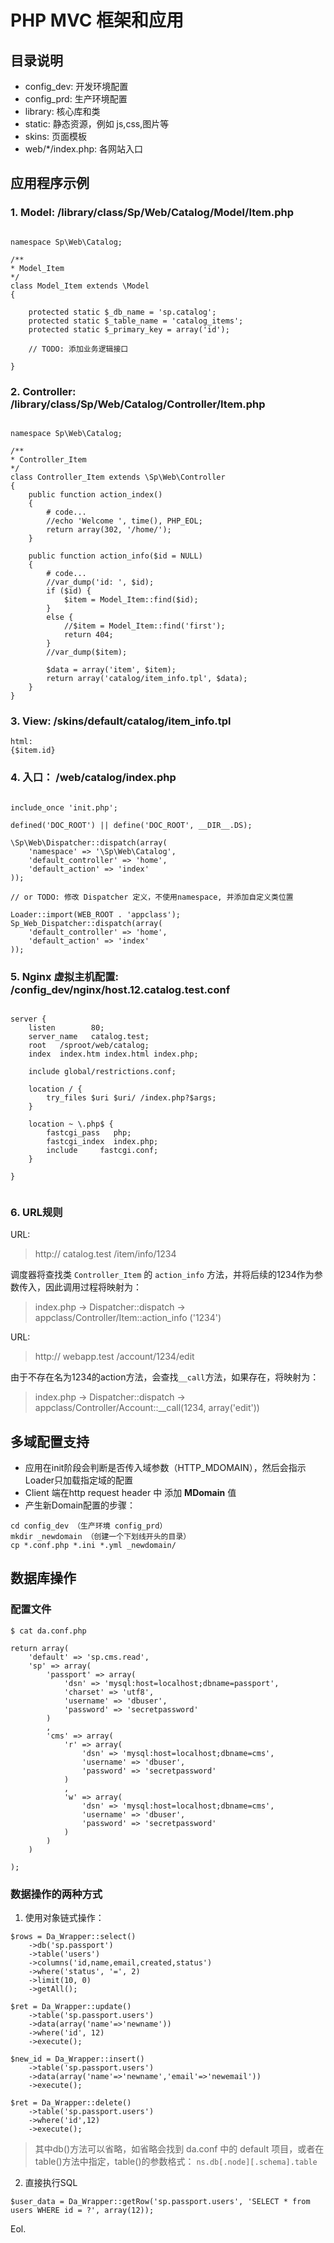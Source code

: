 # PHP MVC 框架和应用

## 目录说明

* config_dev: 开发环境配置
* config_prd: 生产环境配置
* library: 核心库和类
* static: 静态资源，例如 js,css,图片等
* skins: 页面模板
* web/*/index.php: 各网站入口

## 应用程序示例

### 1. Model: /library/class/Sp/Web/Catalog/Model/Item.php
~~~

namespace Sp\Web\Catalog;

/**
* Model_Item
*/
class Model_Item extends \Model
{
	
	protected static $_db_name = 'sp.catalog';
	protected static $_table_name = 'catalog_items';
	protected static $_primary_key = array('id');
	
	// TODO: 添加业务逻辑接口
	
}

~~~

### 2. Controller: /library/class/Sp/Web/Catalog/Controller/Item.php
~~~

namespace Sp\Web\Catalog;

/**
* Controller_Item
*/
class Controller_Item extends \Sp\Web\Controller
{
	public function action_index()
	{
		# code...
		//echo 'Welcome ', time(), PHP_EOL;
		return array(302, '/home/');
	}
	
	public function action_info($id = NULL)
	{
		# code...
		//var_dump('id: ', $id);
		if ($id) {
			$item = Model_Item::find($id);
		}
		else {
			//$item = Model_Item::find('first');
			return 404;
		}
		//var_dump($item);
		
		$data = array('item', $item);
		return array('catalog/item_info.tpl', $data);
	}
}

~~~

### 3. View: /skins/default/catalog/item_info.tpl
~~~
html:
{$item.id}
~~~


### 4. 入口： /web/catalog/index.php
~~~

include_once 'init.php';

defined('DOC_ROOT') || define('DOC_ROOT', __DIR__.DS);

\Sp\Web\Dispatcher::dispatch(array(
	'namespace' => '\Sp\Web\Catalog',
	'default_controller' => 'home',
	'default_action' => 'index'
));

// or TODO: 修改 Dispatcher 定义，不使用namespace, 并添加自定义类位置

Loader::import(WEB_ROOT . 'appclass');
Sp_Web_Dispatcher::dispatch(array(
	'default_controller' => 'home',
	'default_action' => 'index'
));

~~~

### 5. Nginx 虚拟主机配置: /config_dev/nginx/host.12.catalog.test.conf
~~~

server {
	listen		  80;
	server_name	  catalog.test;
	root   /sproot/web/catalog;
	index  index.htm index.html index.php;

	include global/restrictions.conf;

	location / {
		try_files $uri $uri/ /index.php?$args;
	}

	location ~ \.php$ {
		fastcgi_pass   php;
		fastcgi_index  index.php;
		include		fastcgi.conf;
	}

}


~~~

### 6. URL规则

URL: 

> http:// catalog.test /item/info/1234

调度器将查找类 `Controller_Item` 的 `action_info` 方法，并将后续的1234作为参数传入，因此调用过程将映射为：

> index.php -> Dispatcher::dispatch -> appclass/Controller/Item::action_info ('1234')


URL:

> http:// webapp.test /account/1234/edit

由于不存在名为1234的action方法，会查找`__call`方法，如果存在，将映射为：

> index.php -> Dispatcher::dispatch -> appclass/Controller/Account::__call(1234, array('edit'))




## 多域配置支持
* 应用在init阶段会判断是否传入域参数（HTTP_MDOMAIN），然后会指示Loader只加载指定域的配置
* Client 端在http request header 中 添加 **MDomain** 值
* 产生新Domain配置的步骤：

~~~
cd config_dev （生产环境 config_prd）
mkdir _newdomain （创建一个下划线开头的目录）
cp *.conf.php *.ini *.yml _newdomain/
~~~


## 数据库操作
### 配置文件

	$ cat da.conf.php

~~~
return array(
	'default' => 'sp.cms.read',
	'sp' => array(
		'passport' => array(
			'dsn' => 'mysql:host=localhost;dbname=passport',
			'charset' => 'utf8',
			'username' => 'dbuser',
			'password' => 'secretpassword'
		)
		,
		'cms' => array(
			'r' => array(
				'dsn' => 'mysql:host=localhost;dbname=cms',
				'username' => 'dbuser',
				'password' => 'secretpassword'
			)
			,
			'w' => array(
				'dsn' => 'mysql:host=localhost;dbname=cms',
				'username' => 'dbuser',
				'password' => 'secretpassword'
			)
		)
	)
	
);
~~~
### 数据操作的两种方式

1. 使用对象链式操作：

~~~
$rows = Da_Wrapper::select()
	->db('sp.passport')
	->table('users')
	->columns('id,name,email,created,status')
	->where('status', '=', 2)
	->limit(10, 0)
	->getAll();

$ret = Da_Wrapper::update()
	->table('sp.passport.users')
	->data(array('name'=>'newname'))
	->where('id', 12)
	->execute();

$new_id = Da_Wrapper::insert()
	->table('sp.passport.users')
	->data(array('name'=>'newname','email'=>'newemail'))
	->execute();

$ret = Da_Wrapper::delete()
	->table('sp.passport.users')
	->where('id',12)
	->execute();
~~~

> 其中db()方法可以省略，如省略会找到 da.conf 中的 default 项目，或者在table()方法中指定，table()的参数格式： `ns.db[.node][.schema].table`

2. 直接执行SQL

~~~
$user_data = Da_Wrapper::getRow('sp.passport.users', 'SELECT * from users WHERE id = ?', array(12));
~~~

Eol.
